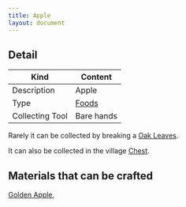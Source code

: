 ```yaml
---
title: Apple
layout: document
---
```

## Detail

|Kind|Content|
|---|---|
|Description|Apple|
|Type|[Foods](Foods)|
|Collecting Tool|Bare hands|

Rarely it can be collected by breaking a [Oak Leaves](Oak_Leaves).

It can also be collected in the village [Chest](Chest).

## Materials that can be crafted

[Golden Apple](Golden_Apple),
